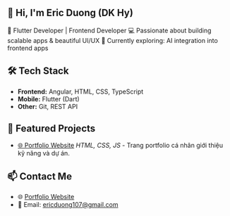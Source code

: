 <!-- ========================= Main ========================= -->
<!-- I. Giới thiệu ngắn gọn -->
## 👋 Hi, I'm Eric Duong (DK Hy)
🚀 Flutter Developer | Frontend Developer
💻 Passionate about building scalable apps & beautiful UI/UX
🌱 Currently exploring: AI integration into frontend apps

<!-- II. Kỹ năng chính -->
## 🛠️ Tech Stack
- **Frontend:** Angular, HTML, CSS, TypeScript
- **Mobile:** Flutter (Dart)
- **Other:** Git, REST API

<!-- III. Các dự án tiêu biểu -->
## 🌟 Featured Projects
- [🌐 Portfolio Website](https://ericduong107.github.io)
  *HTML, CSS, JS* - Trang portfolio cá nhân giới thiệu kỹ năng và dự án.

<!-- V. Liên hệ -->
## 📫 Contact Me
- 🌐 [Portfolio Website](https://ericduong107.github.io)
- 📧 Email: ericduong107@gmail.com


<!-- VI. Optional: Thêm phần thú vị -->
<!--
## 📊 GitHub Stats

![Eric's GitHub stats](https://github-readme-stats.vercel.app/api?username=ericduong107&show_icons=true&theme=radical)

![Top Langs](https://github-readme-stats.vercel.app/api/top-langs/?username=ericduong107&layout=compact)
-->


<!-- ========================= Sample new ========================= -->
<!-- I. Giới thiệu ngắn gọn -->
<!-- 
## 👋 Hi, I'm Eric Duong (DK Hy)
🚀 Flutter Developer | Frontend Developer  
💻 Passionate about building scalable apps & beautiful UI/UX  
🌱 Currently exploring: AI integration into frontend apps  
-->

<!-- II. Kỹ năng chính -->
<!-- 
## 🛠️ Tech Stack
- **Frontend:** Angular, HTML, CSS, TypeScript  
- **Mobile:** Flutter (Dart)  
- **Backend:** Node.js, Express.js 
- **Database:** MongoDB, MySQL, Firebase
- **Other:** Git, REST API  
-->

<!-- III. Các dự án tiêu biểu -->
<!-- 
## 🌟 Featured Projects
- [📱 Personal Finance App](https://github.com/...)  
  *Flutter, Firebase* - App quản lý chi tiêu cá nhân với tính năng thống kê và biểu đồ.
- [🌐 Portfolio Website](https://ericduong107.github.io)  
  *ReactJS, Node.js* - Trang portfolio cá nhân giới thiệu kỹ năng và dự án.
- [📊 Stock Charting Tool](https://github.com/...)  
  *ReactJS, Recharts, API* - Công cụ phân tích và hiển thị biểu đồ chứng khoán theo thời gian thực.
  -->


<!-- IV. Thành tựu & đóng góp -->
<!-- 
## 🏆 Achievements
- 🌟 3+ years experience in Flutter & Frontend Development  
- 🔥 1500+ contributions on GitHub in the last year  
- 🎯 Contributor to open-source projects like [pdfmake](https://github.com/bpampuch/pdfmake) & [amcharts5](https://github.com/amcharts/amcharts5)  
-->

<!-- V. Liên hệ -->
<!-- 
## 📫 Contact Me
- 🌐 [Portfolio Website](https://ericduong107.github.io)  
- 💼 [LinkedIn](https://linkedin.com/in/ericduong107)  
- 📧 Email: ericduong107@gmail.com  
-->


<!-- VI. Optional: Thêm phần thú vị -->
<!--
## 📊 GitHub Stats

![Eric's GitHub stats](https://github-readme-stats.vercel.app/api?username=ericduong107&show_icons=true&theme=radical)

![Top Langs](https://github-readme-stats.vercel.app/api/top-langs/?username=ericduong107&layout=compact)
-->




<!-- ========================= Old ========================= -->
<!--
**ericduong107/ericduong107** is a ✨ _special_ ✨ repository because its `README.md` (this file) appears on your GitHub profile.

Here are some ideas to get you started:

- 🔭 I’m currently working on ...
- 🌱 I’m currently learning ...
- 👯 I’m looking to collaborate on ...
- 🤔 I’m looking for help with ...
- 💬 Ask me about ...
- 📫 How to reach me: ...
- 😄 Pronouns: ...
- ⚡ Fun fact: ...
-->
